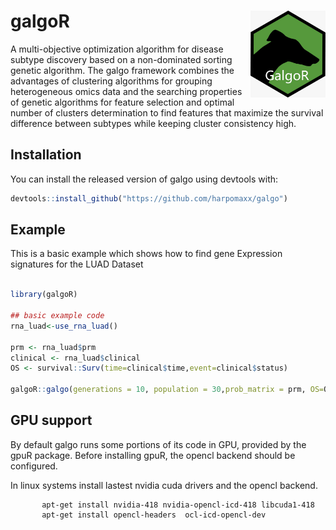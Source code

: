 
galgoR <img src="vignettes/galgoR-logo.jpeg" align="right" alt="" width="120" />
================================================================================
<!-- badges: start -->
<!-- badges: end -->

A multi-objective optimization algorithm for disease subtype discovery based on a  non-dominated sorting genetic algorithm. The galgo framework combines the advantages of clustering algorithms for grouping heterogeneous omics data and the searching properties of genetic algorithms for feature selection and optimal number of clusters determination to find features that maximize the survival difference between subtypes while keeping cluster consistency high.

Installation
-------------
You can install the released version of galgo using devtools with:

``` r
devtools::install_github("https://github.com/harpomaxx/galgo")
```

Example
-------
This is a basic example which shows how to find gene Expression signatures for the LUAD Dataset

``` r

library(galgoR)

## basic example code
rna_luad<-use_rna_luad()

prm <- rna_luad$prm 
clinical <- rna_luad$clinical
OS <- survival::Surv(time=clinical$time,event=clinical$status)

galgoR::galgo(generations = 10, population = 30,prob_matrix = prm, OS=OS)

```
## GPU support

By default galgo runs some portions of its code in GPU, provided by the gpuR package. Before installing gpuR, the opencl backend should be configured. 

In linux systems install lastest nvidia cuda drivers and the opencl backend.

```
       apt-get install nvidia-418 nvidia-opencl-icd-418 libcuda1-418
       apt-get install opencl-headers  ocl-icd-opencl-dev
       
```
